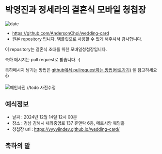 # 박영진과 정세라의 결혼식 모바일 청첩장
![date](https://img.shields.io/date/1702550400.svg?style=for-the-badge)


* https://github.com/AndersonChoi/wedding-card 
* 원본 repository 입니다. 템플릿으로 사용할 수 있게 해주셔서 감사합니다.

이 repository는 결혼식 초대를 위한 모바일청첩장입니다. 

축하 메시지는 pull request로 받습니다. :)

축하메시지 남기는 방법은 [github에서 pullrequest하는 방법(바로가기)](https://wayhome25.github.io/git/2017/07/08/git-first-pull-request-story/) 을 참고하세요 👍

![메인사진](https://github.com/AndersonChoi/wedding-card/raw/master/docs/images/pic2.jpeg) //todo 사진수정

## 예식정보

* 날짜 : 2024년 12월 14일 12시 00분
* 장소 : 경남 김해시 내외중앙로 137 휴앤락 6층, 메르시앙 웨딩홀
* 청첩장 url : https://yyyyjindev.github.io/wedding-card/

## 축하의 말